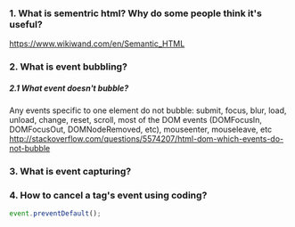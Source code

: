 ### 1. What is sementric html? Why do some people think it's useful?
https://www.wikiwand.com/en/Semantic_HTML

### 2. What is event bubbling?

##### 2.1 What event doesn't bubble?

Any events specific to one element do not bubble: submit, focus, blur, load, unload, change, reset, scroll, most of the DOM events (DOMFocusIn, DOMFocusOut, DOMNodeRemoved, etc), mouseenter, mouseleave, etc
http://stackoverflow.com/questions/5574207/html-dom-which-events-do-not-bubble

### 3. What is event capturing?


### 4. How to cancel a <a> tag's event using coding?
```js
event.preventDefault();
```

